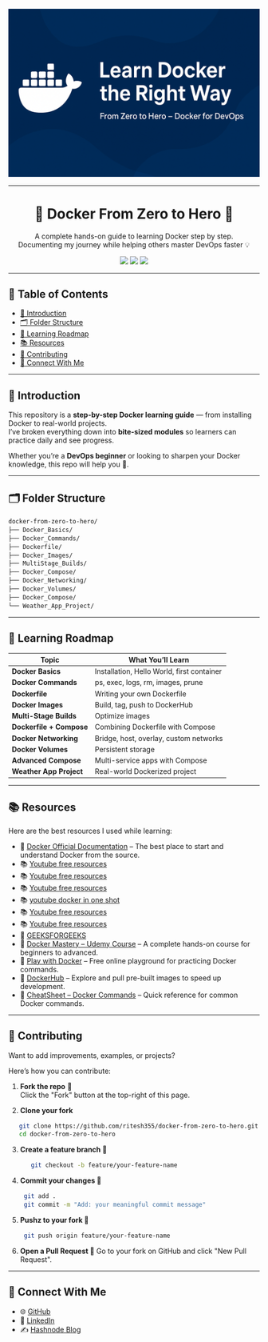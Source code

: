 <p align="center">
  <img src="assets/banner.png" alt="Docker Learning Banner" width="800">
</p>

---
<h1 align="center">🐳 Docker From Zero to Hero 🚀</h1>

<p align="center">
  A complete hands-on guide to learning Docker step by step.<br>
  Documenting my journey while helping others master DevOps faster 💡
</p>

<p align="center">
  <img src="https://img.shields.io/badge/Docker-Learning-blue?logo=docker" />
  <a href="https://linkedin.com/in/ritesh-singh-092b84340"><img src="https://img.shields.io/badge/Follow%20Me-LinkedIn-blue?logo=linkedin" /></a>
  <a href="https://github.com/ritesh355"><img src="https://img.shields.io/badge/Check%20More-GitHub-black?logo=github" /></a>
</p>

---

## 📌 Table of Contents
- [📖 Introduction](#-introduction)
- [🗂️ Folder Structure](#️-folder-structure)
- [🚀 Learning Roadmap](#-learning-roadmap)
- [📚 Resources](#-resources)
- [🤝 Contributing](#-contributing)
- [📩 Connect With Me](#-connect-with-me)

---

## 📖 Introduction
This repository is a **step-by-step Docker learning guide** — from installing Docker to real-world projects.  
I’ve broken everything down into **bite-sized modules** so learners can practice daily and see progress.

Whether you’re a **DevOps beginner** or looking to sharpen your Docker knowledge, this repo will help you 🚀.

---

## 🗂️ Folder Structure
```bash
docker-from-zero-to-hero/
├── Docker_Basics/
├── Docker_Commands/
├── Dockerfile/
├── Docker_Images/
├── MultiStage_Builds/
├── Docker_Compose/
├── Docker_Networking/
├── Docker_Volumes/
├── Docker_Compose/
└── Weather_App_Project/
```
---
## 🚀 Learning Roadmap

| Topic                    | What You’ll Learn                          |
| ------------------------ | ------------------------------------------ |
| **Docker Basics**        | Installation, Hello World, first container |
| **Docker Commands**      | ps, exec, logs, rm, images, prune          |
| **Dockerfile**           | Writing your own Dockerfile                |
| **Docker Images**        | Build, tag, push to DockerHub              |
| **Multi-Stage Builds**   | Optimize images                            |
| **Dockerfile + Compose** | Combining Dockerfile with Compose          |
| **Docker Networking**    | Bridge, host, overlay, custom networks     |
| **Docker Volumes**       | Persistent storage                         |
| **Advanced Compose**     | Multi-service apps with Compose            |
| **Weather App Project**  | Real-world Dockerized project              |

---
## 📚 Resources

Here are the best resources I used while learning:

- 📖 [Docker Official Documentation](https://docs.docker.com/) – The best place to start and understand Docker from the source.
- 📚 [Youtube free resources](https://www.youtube.com/watch?v=vWjP3fsfgrw&list=PLoz1vq3JRiWNZBHNOf8uGuXaYTTogQA0t)
- 📚 [Youtube free resources](https://www.youtube.com/watch?v=7JZP345yVjw&list=PLdpzxOOAlwvLjb0vTD9BXLOwwLD_GWCmC)
- 📚 [Youtube free resources](https://www.youtube.com/watch?v=RqTEHSBrYFw&t=46s)
- 📚 [ youtube docker in one shot](https://www.youtube.com/watch?v=9bSbNNH4Nqw&t=8048s)
- 📚 [Youtube free resources](https://www.youtube.com/watch?v=exmSJpJvIPs&t=6512s)
- 📚 [Youtube free resources](https://www.youtube.com/watch?v=jPdIRX6q4jA&list=PLy7NrYWoggjzfAHlUusx2wuDwfCrmJYcs)
- 📖 [GEEKSFORGEEKS](https://www.geeksforgeeks.org/devops/docker-tutorial/)
- 🎥 [Docker Mastery – Udemy Course](https://www.udemy.com/course/docker-mastery/) – A complete hands-on course for beginners to advanced.  
- 📘 [Play with Docker](https://labs.play-with-docker.com/) – Free online playground for practicing Docker commands.  
- 🐳 [DockerHub](https://hub.docker.com/) – Explore and pull pre-built images to speed up development.  
- 📝 [CheatSheet – Docker Commands](https://dockerlabs.collabnix.com/docker/cheatsheet/) – Quick reference for common Docker commands.

---
## 🤝 Contributing

Want to add improvements, examples, or projects?

Here’s how you can contribute:

1. **Fork the repo** 🍴  
   Click the "Fork" button at the top-right of this page.

2. **Clone your fork**
   
```bash
   git clone https://github.com/ritesh355/docker-from-zero-to-hero.git
   cd docker-from-zero-to-hero
```
3. **Create a feature branch 🌱**
   ```bash
      git checkout -b feature/your-feature-name
   ``` 
4. **Commit your changes 💾**
   ```bash
    git add .
    git commit -m "Add: your meaningful commit message"
   ```
5. **Pushz to your fork 🚀**
   ```bash
    git push origin feature/your-feature-name
   ```  
6. **Open a Pull Request 🎉**
 Go to your fork on GitHub and click "New Pull Request".
   
---

## 📩 Connect With Me  

- 🌐 [GitHub](https://github.com/ritesh355)  
- 💼 [LinkedIn](https://linkedin.com/in/ritesh-singh-092b84340)  
- ✍️ [Hashnode Blog](https://ritesh-devops.hashnode.dev)  

 



